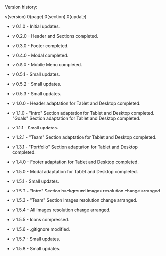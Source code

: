 Version history:

v(version) 0(page).0(section).0(update)

- v 0.1.0 - Initial updates.

- v 0.2.0 - Header and Sections completed.

- v 0.3.0 - Footer completed.

- v 0.4.0 - Modal completed.

- v 0.5.0 - Mobile Menu completed.

- v 0.5.1 - Small updates.

- v 0.5.2 - Small updates.

- v 0.5.3 - Small updates.

- v 1.0.0 - Header adaptation for Tablet and Desktop completed.

- v 1.1.0 - "Intro" Section adaptation for Tablet and Desktop completed. "Goals" Section adaptation for Tablet and Desktop completed.

- v 1.1.1 - Small updates.

- v 1.2.1 - "Team" Section adaptation for Tablet and Desktop completed.

- v 1.3.1 - "Portfolio" Section adaptation for Tablet and Desktop completed.

- v 1.4.0 - Footer adaptation for Tablet and Desktop completed.

- v 1.5.0 - Modal adaptation for Tablet and Desktop completed.

- v 1.5.1 - Small updates.

- v 1.5.2 - "Intro" Section background images resolution change arranged.

- v 1.5.3 - "Team" Section images resolution change arranged.

- v 1.5.4 - All images resolution change arranged.

- v 1.5.5 - Icons compressed.

- v 1.5.6 - .gitignore modified.

- v 1.5.7 - Small updates.

- v 1.5.8 - Small updates.
